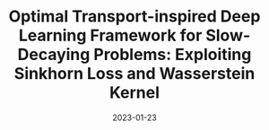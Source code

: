 ---
title: "Optimal Transport-inspired Deep Learning Framework for Slow-Decaying Problems: Exploiting Sinkhorn Loss and Wasserstein Kernel"
collection: publications
permalink: /publication/2023-01-23-Optimal-Transport-inspired-Deep-Learning-Framework-for-Slow-Decaying-Problems-Exploiting-Sinkhorn-Loss-and-Wasserstein-Kernel
excerpt: 'arXiv:2308.13840'
paperurl: 'https://arxiv.org/abs/2308.13840'
date: 2023-01-23
item: 14
venue: 'arXiv:2308.13840'
paperurl: 'https://doi.org/10.48550/arXiv.2308.13840'
authors: 'M. Khamlich, F. Pichi, G. Rozza'
pubsource: 'unpublished'
---
